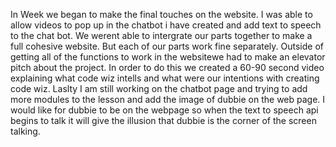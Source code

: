 In Week we began to make the final touches on the website. I was able to allow videos to pop up in the chatbot i have created and add text to speech to the chat bot. We werent able to intergrate our parts together to make a full cohesive website. But each of our parts work fine separately. Outside of getting all of the functions to work in the websitewe had to make an elevator pitch about the project. In order to do this we created a 60-90 second video explaining what code wiz intells and what were our intentions with creating code wiz. Laslty I am still working on the chatbot page and trying to add more modules to the lesson and add the image of dubbie on the web page. I would like for dubbie to be on the webpage so when the text to speech api begins to talk it will give the illusion that dubbie is the corner of the screen talking.

